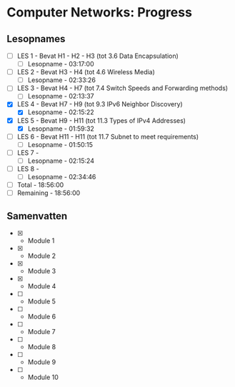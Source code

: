 # Computer Networks: Progress


## Lesopnames

- [ ] LES 1 - Bevat H1 - H2 - H3 (tot 3.6 Data Encapsulation)
    - [ ] Lesopname - 03:17:00
- [ ] LES 2 - Bevat H3 - H4 (tot 4.6 Wireless Media)
    - [ ] Lesopname - 02:33:26
- [ ] LES 3 - Bevat H4 - H7 (tot 7.4 Switch Speeds and Forwarding methods)
    - [ ] Lesopname - 02:13:37
- [x] LES 4 - Bevat H7 - H9 (tot 9.3 IPv6 Neighbor Discovery)
    - [x] Lesopname - 02:15:22    
- [x] LES 5 - Bevat H9 - H11 (tot 11.3 Types of IPv4 Addresses)
    - [x] Lesopname - 01:59:32
- [ ] LES 6 - Bevat H11 - H11 (tot 11.7 Subnet to meet requirements)
    - [ ] Lesopname - 01:50:15
- [ ] LES 7 - 
    - [ ] Lesopname - 02:15:24
- [ ] LES 8 - 
    - [ ] Lesopname - 02:34:46

- [ ] Total - 18:56:00
- [ ] Remaining - 18:56:00

## Samenvatten

- [x] - Module 1
- [x] - Module 2
- [x] - Module 3
- [x] - Module 4
- [ ] - Module 5
- [ ] - Module 6
- [ ] - Module 7
- [ ] - Module 8
- [ ] - Module 9
- [ ] - Module 10